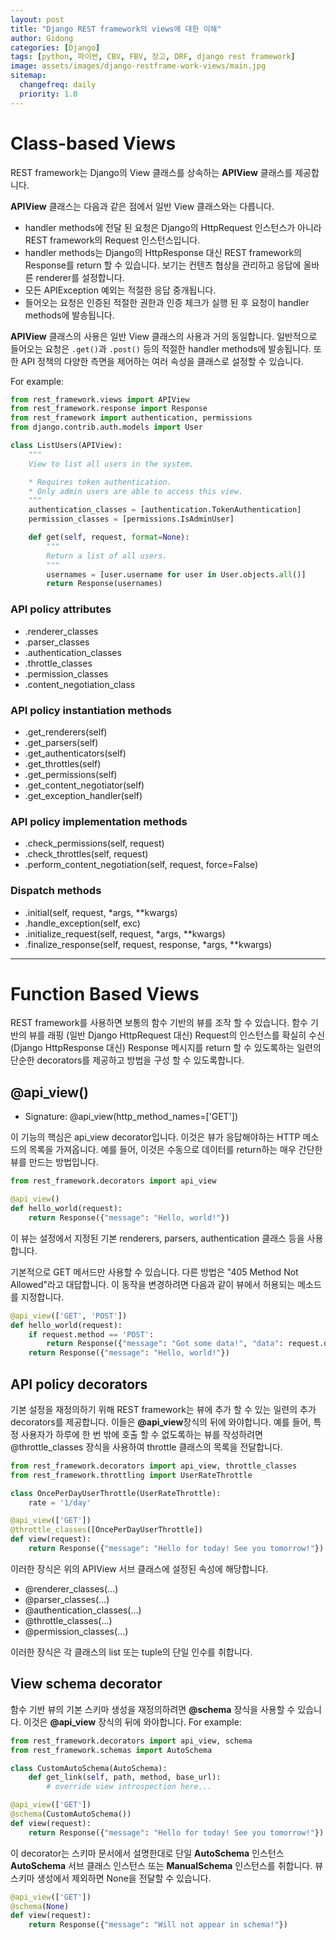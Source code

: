 ```yaml
---
layout: post
title: "Django REST framework의 views에 대한 이해"
author: Gidong
categories: [Django]
tags: [python, 파이썬, CBV, FBV, 장고, DRF, django rest framework]
image: assets/images/django-restframe-work-views/main.jpg
sitemap:
  changefreq: daily
  priority: 1.0
---
```


# Class-based Views

REST framework는 Django의 View 클래스를 상속하는 **APIView** 클래스를 제공합니다.

**APIView** 클래스는 다음과 같은 점에서 일반 View 클래스와는 다릅니다.

- handler methods에 전달 된 요청은 Django의 HttpRequest 인스턴스가 아니라 REST framework의 Request 인스턴스입니다.
- handler methods는 Django의 HttpResponse 대신 REST framework의 Response를 return 할 수 있습니다. 보기는 컨텐츠 협상을 관리하고 응답에 올바른 renderer를 설정합니다.
- 모든 APIException 예외는 적절한 응답 중개됩니다.
- 들어오는 요청은 인증된 적절한 권한과 인증 체크가 실행 된 후 요청이 handler methods에 발송됩니다.

**APIView** 클래스의 사용은 일반 View 클래스의 사용과 거의 동일합니다. 일반적으로 들어오는 요청은 `.get()`과 `.post()` 등의 적절한 handler methods에 발송됩니다. 또한 API 정책의 다양한 측면을 제어하는 ​​여러 속성을 클래스로 설정할 수 있습니다.

For example:

```python
from rest_framework.views import APIView
from rest_framework.response import Response
from rest_framework import authentication, permissions
from django.contrib.auth.models import User

class ListUsers(APIView):
    """
    View to list all users in the system.

    * Requires token authentication.
    * Only admin users are able to access this view.
    """
    authentication_classes = [authentication.TokenAuthentication]
    permission_classes = [permissions.IsAdminUser]

    def get(self, request, format=None):
        """
        Return a list of all users.
        """
        usernames = [user.username for user in User.objects.all()]
        return Response(usernames)
```

### API policy attributes

- .renderer_classes
- .parser_classes
- .authentication_classes
- .throttle_classes
- .permission_classes
- .content_negotiation_class

### API policy instantiation methods

- .get_renderers(self)
- .get_parsers(self)
- .get_authenticators(self)
- .get_throttles(self)
- .get_permissions(self)
- .get_content_negotiator(self)
- .get_exception_handler(self)

### API policy implementation methods

- .check_permissions(self, request)
- .check_throttles(self, request)
- .perform_content_negotiation(self, request, force=False)

### Dispatch methods

- .initial(self, request, \*args, \*\*kwargs)
- .handle_exception(self, exc)
- .initialize_request(self, request, \*args, \*\*kwargs)
- .finalize_response(self, request, response, \*args, \*\*kwargs)

---

# Function Based Views

REST framework를 사용하면 보통의 함수 기반의 뷰를 조작 할 수 있습니다. 함수 기반의 뷰를 래핑 (일반 Django HttpRequest 대신) Request의 인스턴스를 확실히 수신 (Django HttpResponse 대신) Response 메시지를 return 할 수 있도록하는 일련의 단순한 decorators를 제공하고 방법을 구성 할 수 있도록합니다.

## @api_view()

- Signature: @api_view(http_method_names=['GET'])

이 기능의 핵심은 api_view decorator입니다.
이것은 뷰가 응답해야하는 HTTP 메소드의 목록을 가져옵니다.
예를 들어, 이것은 수동으로 데이터를 return하는 매우 간단한 뷰를 만드는 방법입니다.

```python
from rest_framework.decorators import api_view

@api_view()
def hello_world(request):
    return Response({"message": "Hello, world!"})
```

이 뷰는 설정에서 지정된 기본 renderers, parsers, authentication 클래스 등을 사용합니다.

기본적으로 GET 메서드만 사용할 수 있습니다. 다른 방법은 "405 Method Not Allowed"라고 대답합니다. 이 동작을 변경하려면 다음과 같이 뷰에서 허용되는 메소드를 지정합니다.

```python
@api_view(['GET', 'POST'])
def hello_world(request):
    if request.method == 'POST':
        return Response({"message": "Got some data!", "data": request.data})
    return Response({"message": "Hello, world!"})
```

## API policy decorators

기본 설정을 재정의하기 위해 REST framework는 뷰에 추가 할 수 있는 일련의 추가 decorators를 제공합니다.
이들은 **@api_view**장식의 뒤에 와야합니다. 예를 들어, 특정 사용자가 하루에 한 번 밖에 호출 할 수 없도록하는 뷰를 작성하려면 @throttle_classes 장식을 사용하여 throttle 클래스의 목록을 전달합니다.

```python
from rest_framework.decorators import api_view, throttle_classes
from rest_framework.throttling import UserRateThrottle

class OncePerDayUserThrottle(UserRateThrottle):
    rate = '1/day'

@api_view(['GET'])
@throttle_classes([OncePerDayUserThrottle])
def view(request):
    return Response({"message": "Hello for today! See you tomorrow!"})
```

이러한 장식은 위의 APIView 서브 클래스에 설정된 속성에 해당합니다.

- @renderer_classes(...)
- @parser_classes(...)
- @authentication_classes(...)
- @throttle_classes(...)
- @permission_classes(...)

이러한 장식은 각 클래스의 list 또는 tuple의 단일 인수를 취합니다.

## View schema decorator

함수 기반 뷰의 기본 스키마 생성을 재정의하려면 **@schema** 장식을 사용할 수 있습니다.
이것은 **@api_view** 장식의 뒤에 와야합니다.
For example:

```python
from rest_framework.decorators import api_view, schema
from rest_framework.schemas import AutoSchema

class CustomAutoSchema(AutoSchema):
    def get_link(self, path, method, base_url):
        # override view introspection here...

@api_view(['GET'])
@schema(CustomAutoSchema())
def view(request):
    return Response({"message": "Hello for today! See you tomorrow!"})
```

이 decorator는 스키마 문서에서 설명한대로 단일 **AutoSchema** 인스턴스 **AutoSchema** 서브 클래스 인스턴스 또는 **ManualSchema** 인스턴스를 취합니다. 뷰 스키마 생성에서 제외하면 None을 전달할 수 있습니다.

```python
@api_view(['GET'])
@schema(None)
def view(request):
    return Response({"message": "Will not appear in schema!"})
```
